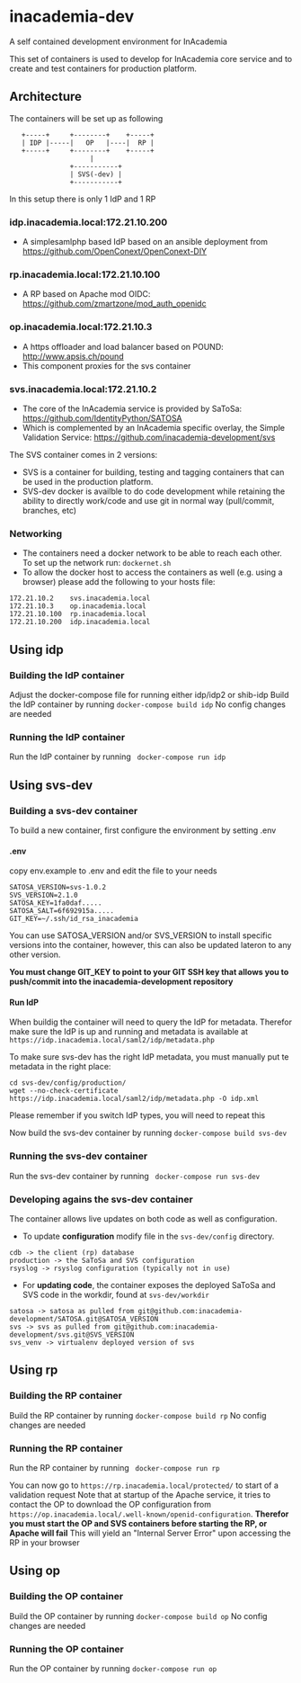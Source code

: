 # inacademia-dev
A self contained development environment for InAcademia

This set of containers is used to develop for InAcademia core service and to create and test containers for production platform.

## Architecture
The containers will be set up as following
```
   +-----+     +--------+    +-----+
   | IDP |-----|   OP   |----|  RP |
   +-----+     +--------+    +-----+
                    |
               +-----------+
               | SVS(-dev) |
               +-----------+
```
In this setup there is only 1 IdP and 1 RP

### idp.inacademia.local:172.21.10.200
* A simplesamlphp based IdP based on an ansible deployment from https://github.com/OpenConext/OpenConext-DIY

### rp.inacademia.local:172.21.10.100
* A RP based on Apache mod OIDC: https://github.com/zmartzone/mod_auth_openidc

### op.inacademia.local:172.21.10.3
* A https offloader and load balancer based on POUND: http://www.apsis.ch/pound
* This component proxies for the svs container

### svs.inacademia.local:172.21.10.2
* The core of the InAcademia service is provided by SaToSa: https://github.com/IdentityPython/SATOSA
* Which is complemented by an InAcademia specific overlay, the Simple Validation Service: https://github.com/inacademia-development/svs

The SVS container comes in 2 versions:
* SVS is a container for building, testing and tagging containers that can be used in the production platform.
* SVS-dev docker is availble to do code development while retaining the ability to directly work/code and use git in normal way (pull/commit, branches, etc)

### Networking
* The containers need a docker network to be able to reach each other. To set up the network run:
```dockernet.sh```
* To allow the docker host to access the containers as well (e.g. using a browser) please add the following to your hosts file:
```
172.21.10.2    svs.inacademia.local
172.21.10.3    op.inacademia.local
172.21.10.100  rp.inacademia.local
172.21.10.200  idp.inacademia.local
```

## Using idp
### Building the IdP container
Adjust the docker-compose file for running either idp/idp2 or shib-idp
Build the IdP container by running
```docker-compose build idp```
No config changes are needed
### Running the IdP container
Run the IdP container by running
``` docker-compose run idp```

## Using svs-dev

### Building a svs-dev container
To build a new container, first configure the environment by setting .env

#### .env
copy env.example to .env and edit the file to your needs
```
SATOSA_VERSION=svs-1.0.2
SVS_VERSION=2.1.0
SATOSA_KEY=1fa0daf.....
SATOSA_SALT=6f692915a.....
GIT_KEY=~/.ssh/id_rsa_inacademia
```
You can use SATOSA_VERSION and/or SVS_VERSION to install specific versions into the container, however, this can also be updated lateron to any other version.

**You must change GIT_KEY to point to your GIT SSH key that allows you to push/commit into the inacademia-development repository**

#### Run IdP
When buildig the container will need to query the IdP for metadata. Therefor make sure the IdP is up and running and metadata is available at
```https://idp.inacademia.local/saml2/idp/metadata.php```

To make sure svs-dev has the right IdP metadata, you must manually put te metadata in the right place:
```
cd svs-dev/config/production/
wget --no-check-certificate https://idp.inacademia.local/saml2/idp/metadata.php -O idp.xml
```
Please remember if you switch IdP types, you will need to repeat this

Now build the svs-dev container by running
```docker-compose build svs-dev```

### Running the svs-dev container
Run the svs-dev container by running
``` docker-compose run svs-dev```

### Developing agains the svs-dev container
The container allows live updates on both code as well as configuration.
* To update **configuration** modify file in the ```svs-dev/config``` directory.
```
cdb -> the client (rp) database
production -> the SaToSa and SVS configuration
rsyslog -> rsyslog configuration (typically not in use)
```
* For **updating code**, the container exposes the deployed SaToSa and SVS code in the workdir, found at ```svs-dev/workdir```

```
satosa -> satosa as pulled from git@github.com:inacademia-development/SATOSA.git@SATOSA_VERSION
svs -> svs as pulled from git@github.com:inacademia-development/svs.git@SVS_VERSION
svs_venv -> virtualenv deployed version of svs
```
## Using rp
### Building the RP container
Build the RP container by running
```docker-compose build rp```
No config changes are needed
### Running the RP container
Run the RP container by running
``` docker-compose run rp```

You can now go to ```https://rp.inacademia.local/protected/``` to start of a validation request
Note that at startup of the Apache service, it tries to contact the OP to download the OP configuration from
```https://op.inacademia.local/.well-known/openid-configuration```. **Therefor you must start the OP and SVS containers before starting the RP, or Apache will fail** This will yield an "Internal Server Error" upon accessing the RP in your browser

## Using op
### Building the OP container
Build the OP container by running
```docker-compose build op```
No config changes are needed
### Running the OP container
Run the OP container by running
```docker-compose run op```



